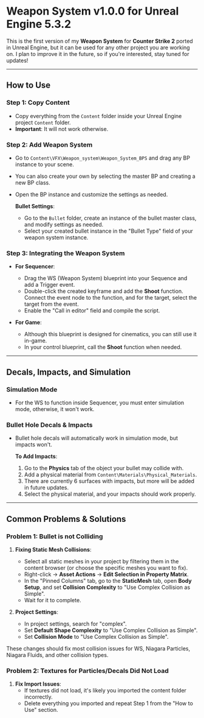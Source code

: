 # Weapon System v1.0.0 for Unreal Engine 5.3.2

This is the first version of my **Weapon System** for **Counter Strike 2** ported in Unreal Engine, but it can be used for any other project you are working on. I plan to improve it in the future, so if you're interested, stay tuned for updates!

---

## How to Use

### Step 1: Copy Content
- Copy everything from the `Content` folder inside your Unreal Engine project `Content` folder.
- **Important**: It will not work otherwise.

### Step 2: Add Weapon System
- Go to `Content\VFX\Weapon_system\Weapon_System_BPS` and drag any BP instance to your scene.
- You can also create your own by selecting the master BP and creating a new BP class.
- Open the BP instance and customize the settings as needed.

  **Bullet Settings**:
  - Go to the `Bullet` folder, create an instance of the bullet master class, and modify settings as needed.
  - Select your created bullet instance in the "Bullet Type" field of your weapon system instance.

### Step 3: Integrating the Weapon System
- **For Sequencer**:
  - Drag the WS (Weapon System) blueprint into your Sequence and add a Trigger event.
  - Double-click the created keyframe and add the **Shoot** function. Connect the event node to the function, and for the target, select the target from the event.
  - Enable the "Call in editor" field and compile the script.
  
- **For Game**:
  - Although this blueprint is designed for cinematics, you can still use it in-game.
  - In your control blueprint, call the **Shoot** function when needed.

---

## Decals, Impacts, and Simulation

### Simulation Mode
- For the WS to function inside Sequencer, you must enter simulation mode, otherwise, it won't work.

### Bullet Hole Decals & Impacts
- Bullet hole decals will automatically work in simulation mode, but impacts won't.
  
  **To Add Impacts**:
  1. Go to the **Physics** tab of the object your bullet may collide with.
  2. Add a physical material from `Content\Materials\Physical_Materials`.
  3. There are currently 6 surfaces with impacts, but more will be added in future updates.
  4. Select the physical material, and your impacts should work properly.

---

## Common Problems & Solutions

### Problem 1: Bullet is not Colliding
1. **Fixing Static Mesh Collisions**:
   - Select all static meshes in your project by filtering them in the content browser (or choose the specific meshes you want to fix).
   - Right-click -> **Asset Actions** -> **Edit Selection in Property Matrix**.
   - In the "Pinned Columns" tab, go to the **StaticMesh** tab, open **Body Setup**, and set **Collision Complexity** to "Use Complex Collision as Simple".
   - Wait for it to complete.

2. **Project Settings**:
   - In project settings, search for "complex".
   - Set **Default Shape Complexity** to "Use Complex Collision as Simple".
   - Set **Collision Mode** to "Use Complex Collision as Simple".

These changes should fix most collision issues for WS, Niagara Particles, Niagara Fluids, and other collision types.

### Problem 2: Textures for Particles/Decals Did Not Load
1. **Fix Import Issues**:
   - If textures did not load, it's likely you imported the content folder incorrectly.
   - Delete everything you imported and repeat Step 1 from the "How to Use" section.
